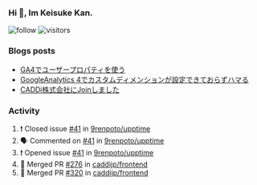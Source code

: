 ### Hi 👋, Im Keisuke Kan.

<!--
**9renpoto/9renpoto** is a ✨ _special_ ✨ repository because its `README.md` (this file) appears on your GitHub profile.

Here are some ideas to get you started:

- 🔭 I’m currently working on ...
- 🌱 I’m currently learning ...
- 👯 I’m looking to collaborate on ...
- 🤔 I’m looking for help with ...
- 💬 Ask me about ...
- 📫 How to reach me: ...
- 😄 Pronouns: ...
- ⚡ Fun fact: ...
-->

![follow](https://img.shields.io/github/followers/9renpoto?label=Follow&style=social)
![visitors](https://komarev.com/ghpvc/?username=9renpoto&label=Profile%20views&color=0e75b6&style=flat)

### Blogs posts

<!-- BLOG-POST-LIST:START -->
- [GA4でユーザープロパティを使う](https://9renpoto.dev/2021/02/21/google-analytics-4-user-properties/)
- [GoogleAnalytics 4でカスタムディメンションが設定できておらずハマる](https://9renpoto.dev/2021/02/13/google-analytics-4/)
- [CADDi株式会社にJoinしました](https://9renpoto.dev/2020/12/05/join/)
<!-- BLOG-POST-LIST:END -->

### Activity

<!--START_SECTION:activity-->
1. ❗️ Closed issue [#41](https://github.com/9renpoto/upptime/issues/41) in [9renpoto/upptime](https://github.com/9renpoto/upptime)
2. 🗣 Commented on [#41](https://github.com/9renpoto/upptime/issues/41) in [9renpoto/upptime](https://github.com/9renpoto/upptime)
3. ❗️ Opened issue [#41](https://github.com/9renpoto/upptime/issues/41) in [9renpoto/upptime](https://github.com/9renpoto/upptime)
4. 🎉 Merged PR [#276](https://github.com/caddijp/frontend/pull/276) in [caddijp/frontend](https://github.com/caddijp/frontend)
5. 🎉 Merged PR [#320](https://github.com/caddijp/frontend/pull/320) in [caddijp/frontend](https://github.com/caddijp/frontend)
<!--END_SECTION:activity-->

<!--START_SECTION:waka-->
<!--END_SECTION:waka-->